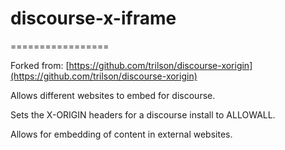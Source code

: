 # discourse-x-iframe
=================

Forked from: [https://github.com/trilson/discourse-xorigin](https://github.com/trilson/discourse-xorigin)

Allows different websites to embed for discourse.

Sets the X-ORIGIN headers for a discourse install to ALLOWALL. 

Allows for embedding of content in external websites.
